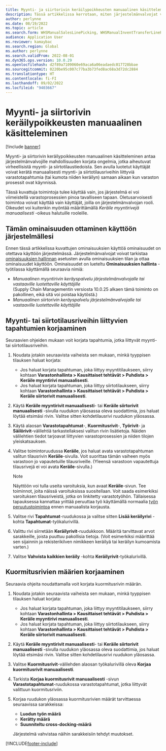 ```yaml
---
title: Myynti- ja siirtorivin keräilypoikkeusten manuaalinen käsitteleminen
description: Tässä artikkelissa kerrotaan, miten järjestelmänvalvojat voivat manuaalisesti kerätä varastotapahtumia (tai kumota niiden keräilyn) korjatakseen virheellisten myynti- ja siirtotilaustietojen aiheuttamia ongelmia.
author: perlynne
ms.date: 08/19/2022
ms.topic: article
ms.search.form: WHSManualSalesLinePicking, WHSManualInventTransferLinePicking, InventTransPick, WHSLoadLineManualCorrection, WHSTroubleshootingSelfService
audience: Application User
ms.reviewer: kamaybac
ms.search.region: Global
ms.author: perlynne
ms.search.validFrom: 2022-08-01
ms.dyn365.ops.version: 10.0.29
ms.openlocfilehash: d2f89a7109060e69aca6a06eadaedc017728bbae
ms.sourcegitcommit: 0220be95c007c77ba3b73fed8ac68a3d72dc2884
ms.translationtype: HT
ms.contentlocale: fi-FI
ms.lasthandoff: 09/02/2022
ms.locfileid: "9403667"
---
```

# <a name="manually-handle-sales-and-transfer-line-picking-exceptions"></a>Myynti- ja siirtorivin keräilypoikkeusten manuaalinen käsitteleminen

[!include [banner](../includes/banner.md)]

Myynti- ja siirtorivin keräilypoikkeusten manuaalinen käsitteleminen antaa järjestelmänvalvojille mahdollisuuden korjata ongelmia, jotka aiheutuvat virheellisistä myynti- ja siirtotilaustiedoista. Sen avulla luotetut käyttäjät voivat kerätä manuaalisesti myynti- ja siirtotilausriveihin liittyviä varastotapahtumia (tai kumota niiden keräilyn) samaan aikaan kun varaston prosessit ovat käynnissä.

Tässä kuvattuja toimintoja tulee käyttää vain, jos järjestelmä ei voi viimeistellä varastoprosessien pinoa tavalliseen tapaan. Oletusarvoisesti toimintoa voivat käyttää vain käyttäjät, joilla on järjestelmänvalvojan rooli. Oikeudet voi kuitenkin myöntää määrittämällä *Keräile myyntirivejä manuaalisesti* -oikeus halutuille rooleille.

## <a name="turn-on-this-feature-for-your-system"></a>Tämän ominaisuuden ottaminen käyttöön järjestelmällesi

Ennen tässä artikkelissa kuvattujen ominaisuuksien käyttöä ominaisuudet on otettava käyttöön järjestelmässä. Järjestelmänvalvojat voivat tarkistaa [ominaisuuksien hallinnan](../../fin-ops-core/fin-ops/get-started/feature-management/feature-management-overview.md) asetusten avulla ominaisuuksien tilan ja ottaa ominaisuudet käyttöön. Ominaisuudet on lueteltu **Ominaisuuksien hallinta** -työtilassa käyttämällä seuraavia nimiä:

- *Manuaalinen myyntirivin keräyspalvelu järjestelmänvalvojalle tai vastaaville luotettaville käyttäjille*<br>(Supply Chain Managementin versiosta 10.0.25 alkaen tämä toiminto on pakollinen, eikä sitä voi poistaa käytöstä.)
- *Manuaalinen siirtorivin keräyspalvelu järjestelmänvalvojalle tai vastaaville luotettaville käyttäjille*

## <a name="correct-transactions-related-to-sales-or-transfer-order-lines"></a>Myynti- tai siirtotilausriveihin liittyvien tapahtumien korjaaminen

Seuraavien ohjeiden mukaan voit korjata tapahtumia, jotka liittyvät myynti- tai siirtotilausriveihin.

1. Noudata jotakin seuraavista vaiheista sen mukaan, minkä tyyppisen tilauksen haluat korjata:

    - Jos haluat korjata tapahtuman, joka liittyy myyntitilaukseen, siirry kohtaan **Varastonhallinta \> Kausittaiset tehtävät \> Puhdista \> Keräile myyntirivi manuaalisesti**.
    - Jos haluat korjata tapahtuman, joka liittyy siirtotilaukseen, siirry kohtaan **Varastonhallinta \> Kausittaiset tehtävät \> Puhdista \> Keräile siirtorivit manuaalisesti**.

1. Käytä **Keräile myyntirivit manuaalisesti**- tai **Keräile siirtorivit manuaalisesti** -sivulla ruudukon yläosassa oleva suodattimia, jos haluat löytää etsimäsi rivin. Valitse sitten kohdetilausrivi ruudukon yläosassa.
1. Käytä alaosan **Varastotapahtumat**-, **Kuormitusrivit**-, **Työrivit**- ja **Säilörivit**-välilehtiä tarkastellaksesi valitun rivin lisätietoja. Näiden välilehtien tiedot tarjoavat liittyvien varastoprosessien ja niiden tilojen yleiskatsauksen.
1. Valitse toimintoruudussa **Keräile**, jos haluat avata varastotapahtuman valitun tilausrivin **Keräile**-sivulla. Voit suorittaa tämän vaiheen myös varastoon jo vapautetuille tilausriveille. (Yleensä varastoon vapautettuja tilausrivejä ei voi avata **Keräile**-sivulla.)

    > [!NOTE]
    > Näyttöön voi tulla useita varoituksia, kun avaat **Keräile**-sivun. Tee toiminnot, joita näissä varoituksissa suositellaan. Voit saada esimerkiksi varoituksen tilausriveistä, jotka on linkitetty varastotyöhön. Tällaisessa tapauksessa kannattaa yrittää peruuttaa työ käyttämällä normaalia [työn peruutustoimintoa](cancel-warehouse-work.md) ennen manuaalista korjausta.

1. Valitse rivi **Tapahtumat**-ruudukossa ja valitse sitten **Lisää keräilyrivi** -kohta **Tapahtumat**-työkalurivillä.
1. Valittu rivi siirretään **Keräilyrivit**-ruudukkoon. Määritä tarvittavat arvot sarakkeille, joista puuttuu pakollisia tietoja. (Voit esimerkiksi määrittää sen sijainnin ja rekisterikilven nimikkeen keräilyä tai keräilyn kumoamista varten.)
1. Valitse **Vahvista kaikkien keräily** -kohta **Keräilyrivit**-työkalurivillä.

## <a name="correct-load-line-quantities"></a>Kuormitusrivien määrien korjaaminen

Seuraavia ohjeita noudattamalla voit korjata kuormitusrivin määrän.

1. Noudata jotakin seuraavista vaiheista sen mukaan, minkä tyyppisen tilauksen haluat korjata:

    - Jos haluat korjata tapahtuman, joka liittyy myyntitilaukseen, siirry kohtaan **Varastonhallinta \> Kausittaiset tehtävät \> Puhdista \> Keräile myyntirivi manuaalisesti**.
    - Jos haluat korjata tapahtuman, joka liittyy siirtotilaukseen, siirry kohtaan **Varastonhallinta \> Kausittaiset tehtävät \> Puhdista \> Keräile siirtorivit manuaalisesti**.

1. Käytä **Keräile myyntirivit manuaalisesti**- tai **Keräile siirtorivit manuaalisesti** -sivulla ruudukon yläosassa oleva suodattimia, jos haluat löytää etsimäsi rivin. Valitse sitten kohdetilausrivi ruudukon yläosassa.
1. Valitse **Kuormitusrivit**-välilehden alaosan työkalurivillä oleva **Korjaa kuormitusrivit manuaalisesti**.
1. Tarkista **Korjaa kuormitusrivit manuaalisesti** -sivun **Varastotapahtumat**-ruudukossa varastotapahtumat, jotka liittyvät valittuun kuormitusriviin.
1. Korjaa ruudukon yläosassa kuormitusrivien määrät tarvittaessa seuraavissa sarakkeissa:

    - **Luodun työn määrä**
    - **Kerätty määrä**
    - **Suunniteltu cross-docking-määrä**

    Järjestelmä vahvistaa näihin sarakkeisiin tehdyt muutokset.

[!INCLUDE[footer-include](../../includes/footer-banner.md)]
